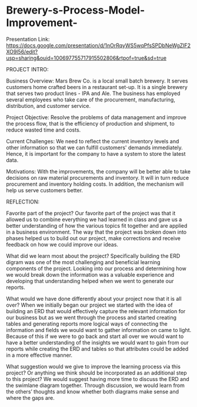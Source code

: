 # Brewery-s-Process-Model-Improvement-

Presentation Link: https://docs.google.com/presentation/d/1nOrRqyWS5wqPfsSPDbNeWgZIF2XO9l56/edit?usp=sharing&ouid=100697755717915502806&rtpof=true&sd=true

PROJECT INTRO:

Business Overview: Mars Brew Co. is a local small batch brewery. It serves customers home crafted beers in a restaurant set-up. It is a single brewery that serves two product lines - IPA and Ale. The business has employed several employees who take care of the procurement, manufacturing, distribution, and customer service. 

Project Objective: Resolve the problems of data management and improve the process flow, that is the efficiency of production and shipment, to reduce wasted time and costs.

Current Challenges: We need to reflect the current inventory levels and other information so that we can fulfill customers' demands immediately. Hence, it is important for the company to have a system to store the latest data.

Motivations: With the improvements, the company will be better able to take decisions on raw material procurements and inventory. It will in turn reduce procurement and inventory holding costs. In addition, the mechanism will help us serve customers better. 

REFLECTION:

Favorite part of the project?
Our favorite part of the project was that it allowed us to combine everything we had learned in class and gave us a better understanding of how the various topics fit together and are applied in a business environment. The way that the project was broken down into phases helped us to build out our project, make corrections and receive feedback on how we could improve our ideas.

What did we learn most about the project?
Specifically building the ERD digram was one of the most challenging and beneficial learning components of the project. Looking into our process and determining how we would break down the information was a valuable experience and developing that understanding helped when we went to generate our reports.

What would we have done differently about your project now that it is all over? 
When we initially began our project we started with the idea of building an ERD that would effectively capture the relevant information for our business but as we went through the process and started creating tables and generating reports more logical ways of connecting the information and fields we would want to gather information on came to light. Because of this if we were to go back and start all over we would want to have a better understanding of the insights we would want to gain from our reports while creating the ERD and tables so that attributes could be added in a more effective manner. 

What suggestion would we give to improve the learning process via this project? Or anything we think should be incorporated as an additional step to this project? 
We would suggest having more time to discuss the ERD and the swimlane diagram together. Through discussion, we would learn from the others’ thoughts and know whether both diagrams make sense and where the gaps are.

